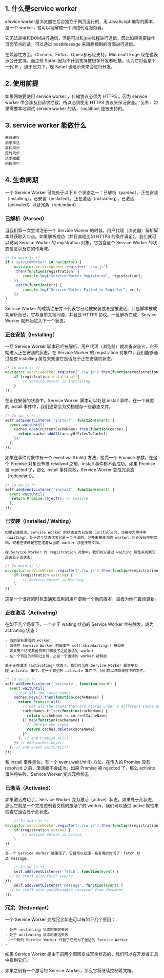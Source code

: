 ## 1. 什么是service worker
	
service worker是浏览器在后台独立于网页运行的、用 JavaScript 编写的脚本， 是一个 worker，也可以理解成一个网络代理服务器。
	
它无法直接和DOM进行通信，但是可以和js主线程进行通信，因此如果需要操作页面节点的话，可以通过 postMessage 来跟想控制的页面进行通信。
	
在兼容性方面，Chrome、Firfox、Opera都已经支持，Microsoft Edge 现在也表示公开支持。而之前 Safari 因为不计划支持被很多开发者吐槽，认为它将会是下一代 IE 。迫于压力下，现 Safari 也暗示未来会进行开发。
	
## 2. 使用前提
	
如果网站要使用 service worker ，传输协议必须为 HTTPS 。因为 service worker 中会涉及到请求拦截，所以必须使用 HTTPS 协议来保证安全。 另外，如果需要本地调试 service worker 的话， localhost 是被支持的。
	
## 3. service worker 能做什么
	
	离线缓存
	消息推送
	事件同步
	定时同步
	请求拦截
	地理围栏
	
## 4. 生命周期
	
一个 Service Worker 可能处于以下 6 个状态之一：已解析（parsed），正在安装（installing），已安装（installed），正在激活（activating），已激活（activated）以及冗余（redundant）
	
### 已解析（Parsed）

当我们第一次尝试注册一个 Service Worker 的时候，用户代理（浏览器）解析脚本并获取入口点。如果解析成功（并且其他比如 HTTPS 的条件满足），我们就可以访问 Service Worker 的 registration 对象。它包含这个 Service Worker 的状态信息以及它的作用域。
```js
/* In main.js */
if ('serviceWorker' in navigator) {  
    navigator.serviceWorker.register('./sw.js')
    .then(function(registration) {
        console.log("Service Worker Registered", registration);
    })
    .catch(function(err) {
        console.log("Service Worker Failed to Register", err);
    })
}
```

Service Worker 的成功注册并不代表它已经被安装或者是被激活，只是脚本被成功解析而已，它与当前文档同源，并且是 HTTPS 协议。一旦解析完成，Service Worker 就开始进入下一个状态。

### 正在安装（Installing）

一旦 Service Worker 脚本已经被解析，用户代理（浏览器）就准备安装它，它开始进入正在安装的状态。在 Service Worker 的 registration 对象中，我们能够通过检查 installing 属性来知道它是否处于正在安装的状态。

```js
/* In main.js */
navigator.serviceWorker.register('./sw.js').then(function(registration) {  
    if (registration.installing) {
        // Service Worker is Installing
    }
})
```

在正在安装的状态中，Service Worker 脚本可以处理 install 事件，在一个典型的 install 事件中，我们通常会为文档缓存一些静态文件。

```js
/* In sw.js */
self.addEventListener('install', function(event) {  
  event.waitUntil(
    caches.open(currentCacheName).then(function(cache) {
      return cache.addAll(arrayOfFilesToCache);
    })
  );
});
```

如果在事件对象中有一个 event.waitUntil() 方法，接受一个 Promise 参数，在这个 Promise 对象没有被 resolved 之前，install 事件都不会成功。如果 Promise 被 rejected 了，那么 install 事件失败，Service Worker 变成冗余态（redundant）。
```js
/* In sw.js */
self.addEventListener('install', function(event) {  
  event.waitUntil(
   return Promise.reject(); // Failure
  );
});
```
	
### 已安装（Installed / Waiting）

	如果安装成功，Service Worker 的状态变为已安装（installed），也被称为等待中（waiting）。处于这个状态代表它是一个合法的，但并未被激活的 worker。它还没有控制文档，或者应该说是它正准备从当前 worker 那里接管文档。

	在 Service Worker 的 registration 对象中，我们可以通过 waiting 属性来判断它是否处于该状态。

```js
/* In main.js */
navigator.serviceWorker.register('./sw.js').then(function(registration) {  
    if (registration.waiting) {
        // Service Worker is Waiting
    }
})
```

这是一个很好的时机去通知应用的用户更新一个新的版本，或者为他们自动更新。

### 正在激活（Activating）

在如下几个场景下，一个处于 waiting 状态的 Service Worker 会被触发，成为 activating 状态：

	- 当前没有激活的 worker
	- 如果在 Service Worker 的脚本中 self.skipWaiting() 被调用
	- 如果用户访问其他页面并释放了之前激活的 worker
	- 在一个特定的时间过去后，之前一个激活的 worker 被释放
  
	处于正在激活（activating）状态下，我们可以在 Service Worker 脚本中处理 activate 事件。在一个典型的 activate 事件中，我们可以清除缓存中的文件。
```js
/* In sw.js */
self.addEventListener('activate', function(event) {  
  event.waitUntil(
    // Get all the cache names
    caches.keys().then(function(cacheNames) {
      return Promise.all(
        // Get all the items that are stored under a different cache name than the current one
        cacheNames.filter(function(cacheName) {
          return cacheName != currentCacheName;
        }).map(function(cacheName) {
          // Delete the items
          return caches.delete(cacheName);
        })
      ); // end Promise.all()
    }) // end caches.keys()
  ); // end event.waitUntil()
});
```

和 install 事件类似，有一个 event.waitUntil() 方法，在传入的 Promise 没有 resolved 之前，激活都不会成功。如果 Promise 被 rejected 了，那么 activate 事件将失败，Service Worker 变成冗余状态。

### 已激活（Activated）

如果激活成功了，Service Worker 变为激活（active）状态。如果处于此状态，那么它就是一个完成控制着文档的激活了的 worker。我们可以通过 active 属性来检查它是否处于此状态。
```js
	/* In main.js */
navigator.serviceWorker.register('./sw.js').then(function(registration) {  
    if (registration.active) {
        // Service Worker is Active
    }
})
```
	
    当一个 Service Worker 被激活了，它就可以处理一些有用的时间了：fetch 以及 message。
```js
	/* In sw.js */
	self.addEventListener('fetch', function(event) {  
  // Do stuff with fetch events
});
	self.addEventListener('message', function(event) {  
  // Do stuff with postMessages received from document
});
```
	
	
### 冗余（Redundant）

一个 Service Worker 变成冗余状态可以有如下几个原因：

	- 处于 installing 状态时安装失败
	- 处于 activating 状态时激活失败
	- 一个新的 Service Worker 代替了它成为了激活的 Service Worker
	- 
如果 Service Worker 是由于前两个原因变成冗余状态的，我们可以在开发者工具中看到它们。

如果之前有一个激活的 Service Worker，那么它将继续控制着文档。
